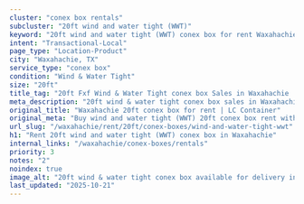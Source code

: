 ```yaml
---
cluster: "conex box rentals"
subcluster: "20ft wind and water tight (WWT)"
keyword: "20ft wind and water tight (WWT) conex box for rent Waxahachie, TX"
intent: "Transactional-Local"
page_type: "Location-Product"
city: "Waxahachie, TX"
service_type: "conex box"
condition: "Wind & Water Tight"
size: "20ft"
title_tag: "20ft Fxf Wind & Water Tight conex box Sales in Waxahachie | LC Container"
meta_description: "20ft wind & water tight conex box sales in Waxahachie. Fast delivery, competitive pricing. Serving conex boxes area. Quote ID: UNJ. Call (214) 524-4168 for your free quote today."
original_title: "Waxahachie 20ft conex box for rent | LC Container"
original_meta: "Buy wind and water tight (WWT) 20ft conex box rent with local delivery in Waxahachie, TX. LC Container — local Since 2003. Request a fast quote today."
url_slug: "/waxahachie/rent/20ft/conex-boxes/wind-and-water-tight-wwt"
h1: "Rent 20ft wind and water tight (WWT) conex box in Waxahachie"
internal_links: "/waxahachie/conex-boxes/rentals"
priority: 3
notes: "2"
noindex: true
image_alt: "20ft wind & water tight conex box available for delivery in Waxahachie"
last_updated: "2025-10-21"
---
```


<!-- TODO: Add unique city/inventory copy, images, and internal links here. -->
